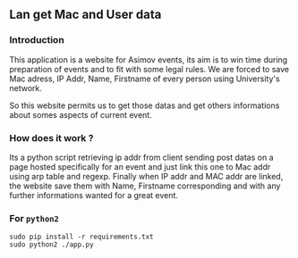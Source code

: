 ## Lan get Mac and User data

### Introduction

This application is a website for Asimov events, its aim is to 
win time during preparation of events and to fit with some legal rules. 
We are forced to save Mac adress, IP Addr, Name, Firstname of every person using
University's network.

So this website permits us to get those datas and get others informations about
somes aspects of current event.

### How does it work ?

Its a python script retrieving ip addr from client sending post datas on a page
hosted specifically for an event and just link this one to Mac addr using arp
table and regexp. Finally when IP addr and MAC addr are linked, the website
save them with Name, Firstname corresponding and with any further informations
wanted for a great event.


### For `python2`

```
sudo pip install -r requirements.txt
sudo python2 ./app.py
```
